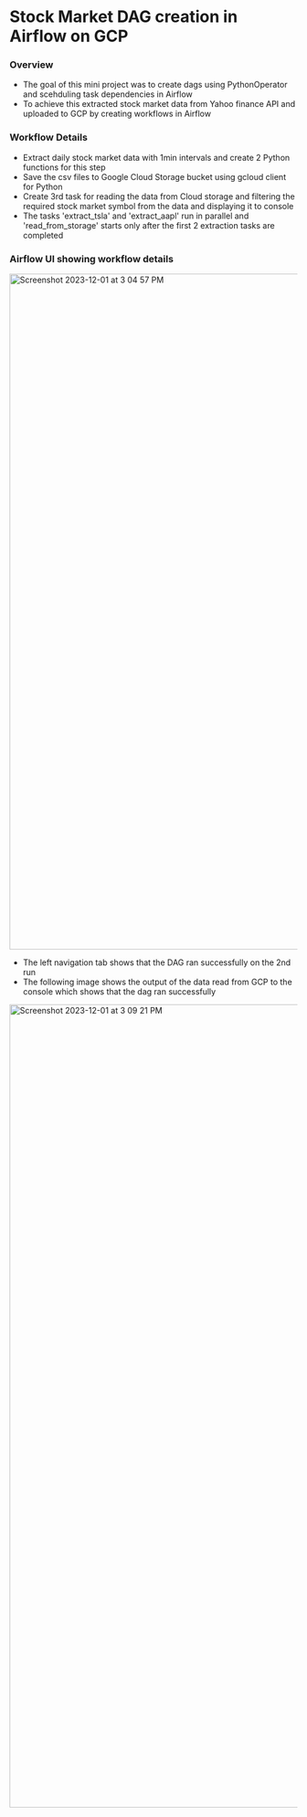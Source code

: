 # Stock Market DAG creation in Airflow on GCP

### Overview
- The goal of this mini project was to create dags using PythonOperator and scehduling task dependencies in Airflow
- To achieve this extracted stock market data from Yahoo finance API and uploaded to GCP by creating workflows in Airflow

### Workflow Details
- Extract daily stock market data with 1min intervals and create 2 Python functions for this step
- Save the csv files to Google Cloud Storage bucket using gcloud client for Python
- Create 3rd task for reading the data from Cloud storage and filtering the required stock market symbol from the data and displaying it to console
- The tasks 'extract_tsla' and 'extract_aapl' run in parallel and 'read_from_storage' starts only after the first 2 extraction tasks are completed

### Airflow UI showing workflow details

<img width="1183" alt="Screenshot 2023-12-01 at 3 04 57 PM" src="https://github.com/meetapandit/airflow_dag_creation_project/assets/15186489/ed08a9cb-418b-4815-83f7-5330a937ff7a">

- The left navigation tab shows that the DAG ran successfully on the 2nd run
- The following image shows the output of the data read from GCP to the console which shows that the dag ran successfully

<img width="1406" alt="Screenshot 2023-12-01 at 3 09 21 PM" src="https://github.com/meetapandit/airflow_dag_creation_project/assets/15186489/eebcd96f-e61d-4495-9591-a02f9d8803b7">
